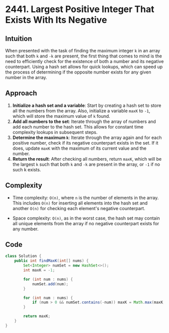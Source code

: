# 2441. Largest Positive Integer That Exists With Its Negative

## Intuition

When presented with the task of finding the maximum integer `k` in an array such that both `k` and `-k` are present, the first thing that comes to mind is the need to efficiently check for the existence of both a number and its negative counterpart. Using a hash set allows for quick lookups, which can speed up the process of determining if the opposite number exists for any given number in the array.

## Approach

1. **Initialize a hash set and a variable**: Start by creating a hash set to store all the numbers from the array. Also, initialize a variable `maxK` to `-1`, which will store the maximum value of `k` found.
2. **Add all numbers to the set**: Iterate through the array of numbers and add each number to the hash set. This allows for constant time complexity lookups in subsequent steps.
3. **Determine the maximum `k`**: Iterate through the array again and for each positive number, check if its negative counterpart exists in the set. If it does, update `maxK` with the maximum of its current value and the number.
4. **Return the result**: After checking all numbers, return `maxK`, which will be the largest `k` such that both `k` and `-k` are present in the array, or `-1` if no such k exists.

## Complexity

- Time complexity: `O(n)`, where `n` is the number of elements in the array. This includes `O(n)` for inserting all elements into the hash set and another `O(n)` for checking each element's negative counterpart.

- Space complexity: `O(n)`, as in the worst case, the hash set may contain all unique elements from the array if no negative counterpart exists for any number.

## Code

```java
class Solution {
    public int findMaxK(int[] nums) {
        Set<Integer> numSet = new HashSet<>();
        int maxK = -1;

        for (int num : nums) {
            numSet.add(num);
        }

        for (int num : nums) {
            if (num > 0 && numSet.contains(-num)) maxK = Math.max(maxK, num);
        }

        return maxK;
    }
}
```
